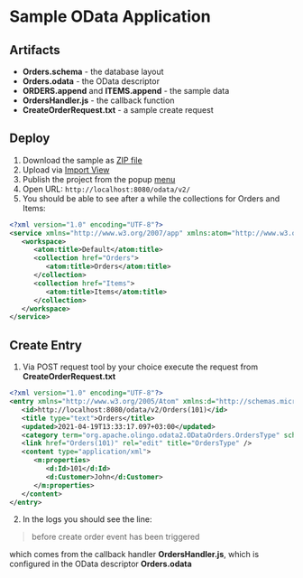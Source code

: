 # Sample OData Application

## Artifacts

* **Orders.schema** - the database layout
* **Orders.odata** - the OData descriptor
* **ORDERS.append** and **ITEMS.append** - the sample data
* **OrdersHandler.js** - the callback function
* **CreateOrderRequest.txt** - a sample create request

## Deploy

1. Download the sample as [ZIP file](https://github.com/dirigiblelabs/sample-odata/archive/refs/heads/master.zip)
2. Upload via [Import View](https://www.dirigible.io/help/development/ide/views/import/)
3. Publish the project from the popup [menu](https://www.dirigible.io/help/development/concepts/publishing/)
4. Open URL: ```http://localhost:8080/odata/v2/```
5. You should be able to see after a while the collections for Orders and Items:

```xml
<?xml version="1.0" encoding="UTF-8"?>
<service xmlns="http://www.w3.org/2007/app" xmlns:atom="http://www.w3.org/2005/Atom" xml:base="http://localhost:8080/odata/v2/">
   <workspace>
      <atom:title>Default</atom:title>
      <collection href="Orders">
         <atom:title>Orders</atom:title>
      </collection>
      <collection href="Items">
         <atom:title>Items</atom:title>
      </collection>
   </workspace>
</service>
```

## Create Entry

1. Via POST request tool by your choice execute the request from **CreateOrderRequest.txt**

```xml
<?xml version="1.0" encoding="UTF-8"?>
<entry xmlns="http://www.w3.org/2005/Atom" xmlns:d="http://schemas.microsoft.com/ado/2007/08/dataservices" xmlns:m="http://schemas.microsoft.com/ado/2007/08/dataservices/metadata" xml:base="http://localhost:8080/odata/v2/">
   <id>http://localhost:8080/odata/v2/Orders(101)</id>
   <title type="text">Orders</title>
   <updated>2021-04-19T13:33:17.097+03:00</updated>
   <category term="org.apache.olingo.odata2.ODataOrders.OrdersType" scheme="http://schemas.microsoft.com/ado/2007/08/dataservices/scheme" />
   <link href="Orders(101)" rel="edit" title="OrdersType" />
   <content type="application/xml">
      <m:properties>
         <d:Id>101</d:Id>
         <d:Customer>John</d:Customer>
      </m:properties>
   </content>
</entry>
```

2. In the logs you should see the line:

> before create order event has been triggered

which comes from the callback handler **OrdersHandler.js**, which is configured in the OData descriptor **Orders.odata**
